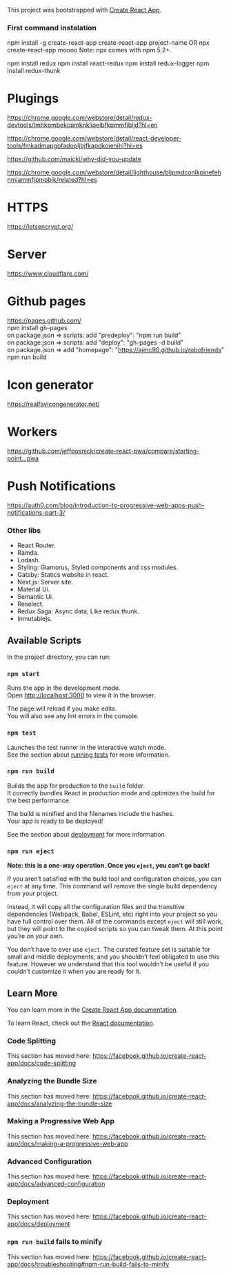 This project was bootstrapped with [Create React App](https://github.com/facebook/create-react-app).

### First command instalation
npm install -g create-react-app
create-react-app project-name
OR
npx create-react-app moooo
Note: npx comes with npm 5.2+.

npm install redux
npm install react-redux
npm install redux-logger
npm install redux-thunk

# Plugings
https://chrome.google.com/webstore/detail/redux-devtools/lmhkpmbekcpmknklioeibfkpmmfibljd?hl=en <br />

https://chrome.google.com/webstore/detail/react-developer-tools/fmkadmapgofadopljbjfkapdkoienihi?hl=es <br />

https://github.com/maicki/why-did-you-update <br />

https://chrome.google.com/webstore/detail/lighthouse/blipmdconlkpinefehnmjammfjpmpbjk/related?hl=es <br />

# HTTPS
https://letsencrypt.org/ <br />

# Server
https://www.cloudflare.com/ <br />

# Github pages
https://pages.github.com/ <br />
npm install gh-pages <br />
on package.json => scripts: add "predeploy": "npm run build" <br />
on package.json => scripts: add "deploy": "gh-pages -d build" <br />
on package.json => add "homepage": "https://ajmc90.github.io/robofriends" <br />
npm run build <br />

# Icon generator
https://realfavicongenerator.net/ <br />

# Workers
https://github.com/jeffposnick/create-react-pwa/compare/starting-point...pwa <br />

# Push Notifications
https://auth0.com/blog/introduction-to-progressive-web-apps-push-notifications-part-3/ <br />

### Other libs
- React Router.
- Ramda.
- Lodash.
- Styling: Glamorus, Styled components and css modules.
- Gatsby: Statics website in react.
- Next.js: Server site.
- Material Ui.
- Semantic Ui.
- Reselect.
- Redux Saga: Async data, Like redux thunk.
- Inmutablejs.

## Available Scripts

In the project directory, you can run:

### `npm start`

Runs the app in the development mode.<br />
Open [http://localhost:3000](http://localhost:3000) to view it in the browser.

The page will reload if you make edits.<br />
You will also see any lint errors in the console.

### `npm test`

Launches the test runner in the interactive watch mode.<br />
See the section about [running tests](https://facebook.github.io/create-react-app/docs/running-tests) for more information.

### `npm run build`

Builds the app for production to the `build` folder.<br />
It correctly bundles React in production mode and optimizes the build for the best performance.

The build is minified and the filenames include the hashes.<br />
Your app is ready to be deployed!

See the section about [deployment](https://facebook.github.io/create-react-app/docs/deployment) for more information.

### `npm run eject`

**Note: this is a one-way operation. Once you `eject`, you can’t go back!**

If you aren’t satisfied with the build tool and configuration choices, you can `eject` at any time. This command will remove the single build dependency from your project.

Instead, it will copy all the configuration files and the transitive dependencies (Webpack, Babel, ESLint, etc) right into your project so you have full control over them. All of the commands except `eject` will still work, but they will point to the copied scripts so you can tweak them. At this point you’re on your own.

You don’t have to ever use `eject`. The curated feature set is suitable for small and middle deployments, and you shouldn’t feel obligated to use this feature. However we understand that this tool wouldn’t be useful if you couldn’t customize it when you are ready for it.

## Learn More

You can learn more in the [Create React App documentation](https://facebook.github.io/create-react-app/docs/getting-started).

To learn React, check out the [React documentation](https://reactjs.org/).

### Code Splitting

This section has moved here: https://facebook.github.io/create-react-app/docs/code-splitting

### Analyzing the Bundle Size

This section has moved here: https://facebook.github.io/create-react-app/docs/analyzing-the-bundle-size

### Making a Progressive Web App

This section has moved here: https://facebook.github.io/create-react-app/docs/making-a-progressive-web-app

### Advanced Configuration

This section has moved here: https://facebook.github.io/create-react-app/docs/advanced-configuration

### Deployment

This section has moved here: https://facebook.github.io/create-react-app/docs/deployment

### `npm run build` fails to minify

This section has moved here: https://facebook.github.io/create-react-app/docs/troubleshooting#npm-run-build-fails-to-minify
